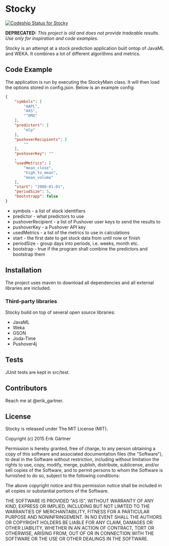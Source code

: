 # Stocky

[![Codeship Status for Stocky](https://codeship.com/projects/7d9d7560-8a2f-0132-c7fa-7acbd47feca1/status)](https://codeship.com/projects/59952)  

**DEPRECATED:** *This project is old and does not provide tradeable results. Use only for inspiration and code examples.*

Stocky is an attempt at a stock prediction application built ontop of JavaML and WEKA.
It combines a lot of different algorithms and metrics.

## Code Example

The application is run by executing the StockyMain class. It will then load the options stored in
config.json. Below is an example config:

```json
{
    "symbols": [
        "AAPL",
        "AXS",
        "^OMX"
    ],
    "predictors": [
        "mlp"
    ],
    "pushoverRecipients": [
        ""
    ],
    "pushoverKey": ""
    ,
    "usedMetrics": [
        "mean_close",
        "high_to_mean",
        "mean_volume"
    ],
    "start": "2000-01-01",
    "periodSize": 5,
    "bootstrapp": false
}

```

* symbols - a list of stock identifiers
* predictor - what predictors to use
* pushoverRecipient - a list of Pushover user keys to send the results to
* pushoverKey - a Pushover API key
* usedMetrics - a list of the metrics to use in calculations
* start - the first date to get stock data from until now or finish
* periodSize - group days into periods, i.e. weeks, month etc.
* bootstrap - true if the program shall combine the predictors and bootstrap them

## Installation

The project uses maven to download all dependencies and all external libraries are included.

### Third-party libraries
Stocky build on top of several open source libraries:

* JavaML
* Weka
* GSON
* Joda-Time
* Pushover4j

## Tests

JUnit tests are kept in src/test.

## Contributors

Reach me at @erik_gartner.

## License

Stocky is released under The MIT License (MIT).

Copyright (c) 2015 Erik Gärtner

Permission is hereby granted, free of charge, to any person obtaining a copy
of this software and associated documentation files (the "Software"), to deal
in the Software without restriction, including without limitation the rights
to use, copy, modify, merge, publish, distribute, sublicense, and/or sell
copies of the Software, and to permit persons to whom the Software is
furnished to do so, subject to the following conditions:

The above copyright notice and this permission notice shall be included in all
copies or substantial portions of the Software.

THE SOFTWARE IS PROVIDED "AS IS", WITHOUT WARRANTY OF ANY KIND, EXPRESS OR
IMPLIED, INCLUDING BUT NOT LIMITED TO THE WARRANTIES OF MERCHANTABILITY,
FITNESS FOR A PARTICULAR PURPOSE AND NONINFRINGEMENT. IN NO EVENT SHALL THE
AUTHORS OR COPYRIGHT HOLDERS BE LIABLE FOR ANY CLAIM, DAMAGES OR OTHER
LIABILITY, WHETHER IN AN ACTION OF CONTRACT, TORT OR OTHERWISE, ARISING FROM,
OUT OF OR IN CONNECTION WITH THE SOFTWARE OR THE USE OR OTHER DEALINGS IN THE
SOFTWARE.

